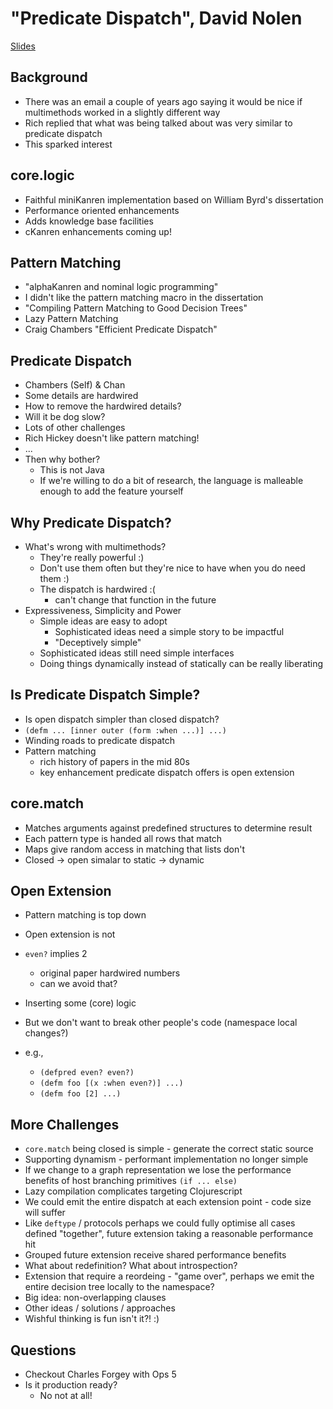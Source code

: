 # "Predicate Dispatch", David Nolen #
[Slides](../2011-slides/david-nolen-predicate-dispatch.pdf)

## Background ##
   * There was an email a couple of years ago saying it would be nice if multimethods worked in a slightly different way
   * Rich replied that what was being talked about was very similar to predicate dispatch
   * This sparked interest

## core.logic ##
   * Faithful miniKanren implementation based on William Byrd's dissertation
   * Performance oriented enhancements
   * Adds knowledge base facilities
   * cKanren enhancements coming up!

## Pattern Matching ##
   * "alphaKanren and nominal logic programming"
   * I didn't like the pattern matching macro in the dissertation
   * "Compiling Pattern Matching to Good Decision Trees"
   * Lazy Pattern Matching
   * Craig Chambers "Efficient Predicate Dispatch"

## Predicate Dispatch ##
   * Chambers (Self) & Chan
   * Some details are hardwired
   * How to remove the hardwired details?
   * Will it be dog slow?
   * Lots of other challenges
   * Rich Hickey doesn't like pattern matching!
   * ...
   * Then why bother?
      * This is not Java
      * If we're willing to do a bit of research, the language is
      malleable enough to add the feature yourself

## Why Predicate Dispatch? ##
   * What's wrong with multimethods?
      * They're really powerful :)
      * Don't use them often but they're nice to have when you do need them :)
      * The dispatch is hardwired :(
         * can't change that function in the future
   * Expressiveness, Simplicity and Power
      * Simple ideas are easy to adopt
         * Sophisticated ideas need a simple story to be impactful
         * "Deceptively simple"
      * Sophisticated ideas still need simple interfaces
      * Doing things dynamically instead of statically can be really
      liberating

## Is Predicate Dispatch Simple? ##
   * Is open dispatch simpler than closed dispatch?
   * `(defm ... [inner outer (form :when ...)] ...)`
   * Winding roads to predicate dispatch
   * Pattern matching
      * rich history of papers in the mid 80s
      * key enhancement predicate dispatch offers is open extension

## core.match ##
   * Matches arguments against predefined structures to determine result
   * Each pattern type is handed all rows that match
   * Maps give random access in matching that lists don't
   * Closed -> open simalar to static -> dynamic

## Open Extension ##
   * Pattern matching is top down
   * Open extension is not
   * `even?` implies 2
      * original paper hardwired numbers
      * can we avoid that?
   * Inserting some (core) logic
   * But we don't want to break other people's code (namespace local changes?)
   * e.g.,

      * `(defpred even? even?)`
      * `(defm foo [(x :when even?)] ...)`
      * `(defm foo [2] ...)`

## More Challenges ##
   * `core.match` being closed is simple - generate the correct static source
   * Supporting dynamism - performant implementation no longer simple 
   * If we change to a graph representation we lose the performance benefits of host branching primitives `(if ... else)`
   * Lazy compilation complicates targeting Clojurescript
   * We could emit the entire dispatch at each extension point - code size will suffer
   * Like `deftype` / protocols perhaps we could fully optimise all cases defined "together", future extension taking a reasonable performance hit
   * Grouped future extension receive shared performance benefits
   * What about redefinition? What about introspection?
   * Extension that require a reordeing - "game over", perhaps we emit the entire decision tree locally to the namespace?
   * Big idea: non-overlapping clauses
   * Other ideas / solutions / approaches
   * Wishful thinking is fun isn't it?! :)

## Questions ##
   * Checkout Charles Forgey with Ops 5
   * Is it production ready?
      * No not at all!
